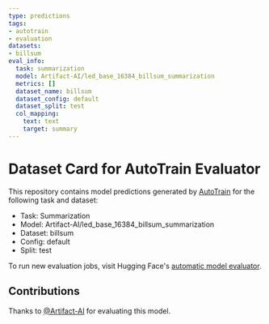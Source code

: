 ```yaml
---
type: predictions
tags:
- autotrain
- evaluation
datasets:
- billsum
eval_info:
  task: summarization
  model: Artifact-AI/led_base_16384_billsum_summarization
  metrics: []
  dataset_name: billsum
  dataset_config: default
  dataset_split: test
  col_mapping:
    text: text
    target: summary
---
```

# Dataset Card for AutoTrain Evaluator

This repository contains model predictions generated by [AutoTrain](https://huggingface.co/autotrain) for the following task and dataset:

* Task: Summarization
* Model: Artifact-AI/led_base_16384_billsum_summarization
* Dataset: billsum
* Config: default
* Split: test

To run new evaluation jobs, visit Hugging Face's [automatic model evaluator](https://huggingface.co/spaces/autoevaluate/model-evaluator).

## Contributions

Thanks to [@Artifact-AI](https://huggingface.co/Artifact-AI) for evaluating this model.